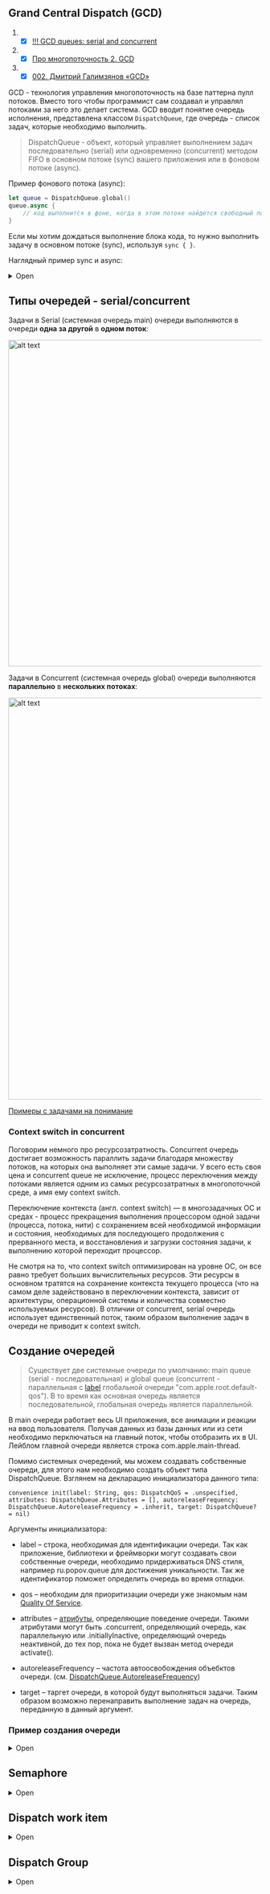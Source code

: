 ## Grand Central Dispatch (GCD)

1. - [x] [!!! GCD queues: serial and concurrent](https://www.hapq.me/gcd-queues/)
2. - [x] [Про многопоточность 2. GCD](https://habr.com/ru/post/578752/)
3. - [x] [002. Дмитрий Галимзянов «GCD»](https://www.youtube.com/watch?v=6zx7N-6U6P4&list=PLQC2_0cDcSKAcuWNsWAwF8GT_lCU9QZNs&index=2)

GCD - технология управления многопоточность на базе паттерна пулл потоков. Вместо того чтобы программист сам создавал и управлял потоками за него это делает система. GCD вводит понятие очередь исполнения, представлена классом `DispatchQueue`, где очередь - список задач, которые необходимо выполнить.

> DispatchQueue - объект, который управляет выполнением задач последовательно (serial) или одновременно (concurrent) методом FIFO в основном потоке (sync) вашего приложения или в фоновом потоке (async). 

Пример фонового потока (async): 

```swift
let queue = DispatchQueue.global()
queue.async {
    // код выполнится в фоне, когда в этом потоке найдется свободный поток
}
```

Если мы хотим дождаться выполнение блока кода, то нужно выполнить задачу в основном потоке (sync), используя `sync { }`.

Наглядный пример sync и async:

<details><summary>Open</summary>
<p>
 
Существует два основных способа взаимодействия с очередями - sync и async. Данные способы подразумевают под собой методы, в которые мы будем передавать наши задачи в виде замыканий.

<details><summary>Sync</summary>
<p> 
 
**sync** – метод, позволяющий выполнять задачи синхронно по отношению к вызывающей очереди. Сперва взглянем на декларацию метода:

```swift
public func sync(execute block: () -> Void)
```
 
Как это работает? Представим, что у нас есть 7 задач, которые нам необходимо выполнить последовательно. Задачи в нашем случае представлены в виде функций:

```swift
func task1() {
    print(1)
}

func task2() {
    print(2)
}

func task3() {
    print(3)
}

func task4() {
    print(4)
}

func task5() {
    print(5)
}

func task6() {
    print(6)
}

func task7() {
    print(7)
}
```

Выполним эти задачи:

```swift
task1()
task2()
task3()
task4()
task5()
task6()
task7()
```
 
Все выполняемые задачи by default будут выполнятся в главном потоке, а если точнее на главной очереди:
 
<img src="https://habrastorage.org/r/w1560/getpro/habr/upload_files/867/38b/2d6/86738b2d6e5e0fefe6280a821d83b6cd.png" alt="alt text" width="700" height="300">

Ничего сложного, каждая задача дожидается своей очереди в порядке их вызова, так как главная очередь является последовательной. Усложним задачу и выполним task3 на другой serial очереди. Для этого нам необходимо создать новую последовательную очередь:
 
`let serialQueue = DispatchQueue(label: "ru.popov.serial-queue")` 

и увести выполнение task3 на только что созданную очередь. Для этого мы воспользуемся методом sync:
 
```swift
task1()
task2()
serialQueue.sync(execute: task3)
task4()
task5()
task6()
task7()
```
 
Визуализируем:
 
<img src="https://habrastorage.org/r/w1560/getpro/habr/upload_files/e69/886/80a/e6988680a9f6bccebfc1971d9a636f3a.png" alt="alt text" width="700" height="600">
 
Как мы можем видеть, задача task3 действительно выполняется на очереди serialQueue, в то время как основной поток ожидает ее выполнения. В этом и заключется суть метода sync, вызывающая очередь (в нашем случае main) будет ожидать до тех пор, пока выполняющая очередь (в нашем случае serialQueue) не вернет управление. Но что делать, если мы не хотим, чтобы вызывающая очередь дожидалась выполнения задачи task3? Для таких целей существует метод async.

</p>
</details>

<details><summary>Async</summary>
<p> 
 
**async** – метод, позволяющий выполнять задачи асинхронно по отношению к текущей очереди
 
Декларация async метода:
 
`public func async(group: DispatchGroup? = nil, qos: DispatchQoS = .unspecified, flags: DispatchWorkItemFlags = [], execute work: @escaping @convention(block) () -> Void)`

Как мы можем видеть, метод async требует передать большее количество аргументов, но сейчас нас интересует лишь execute work

Мы воспользуемся примером с семью задачами, но заменим вызов метода sync на async:
 
```swift
task1()
task2()
serialQueue.async(execute: task3)
task4()
task5()
task6()
task7()
```
 
И снова визуализируем:

<img src="https://habrastorage.org/r/w1560/getpro/habr/upload_files/9d9/33c/7dd/9d933c7dd1c9d9afa0c6c82d0a6963b9.png" alt="alt text" width="700" height="600">
 
Как мы можем видеть, задача task3 все так же выполняется на очереди serialQueue, но при этом main не дожидается ее выполнения и продолжает свою работу асинхронно. В этом и заключется суть метода async, вызывающая очередь (в нашем случае main) не будет ожидать выполнения задач на выполняющей очереди (в нашем случае serialQueue), а сразу же приступит к выполнения стоящих в очереди задач.
 
</p>
</details>
 
</p>
</details>

## Типы очередей - serial/concurrent

Задачи в Serial (системная очередь main) очереди выполняются в очереди **одна за другой** в **одном поток**:

<img src="http://www.hapq.me/content/images/2019/12/queue2-serial.png" alt="alt text" width="850" height="650">

Задачи в Concurrent (системная очередь global) очереди выполняются **параллельно** в **нескольких потоках**:

<img src="http://www.hapq.me/content/images/2019/12/Screen-Shot-2019-12-25-at-12.03.26-PM.png" alt="alt text" width="750" height="800">

[Примеры с задачами на понимание](https://habr.com/ru/post/578752/#:~:text=Задача%201)

### Context switch in concurrent

Поговорим немного про ресурсозатратность. Concurrent очередь достигает возможность параллить задачи благодаря множеству потоков, на которых она выполняет эти самые задачи. У всего есть своя цена и concurrent queue не исключение, процесс переключения между потоками является одним из самых ресурсозатратных в многопоточной среде, а имя ему context switch.

Переключение контекста (англ. context switch) — в многозадачных ОС и средах - процесс прекращения выполнения процессором одной задачи (процесса, потока, нити) с сохранением всей необходимой информации и состояния, необходимых для последующего продолжения с прерванного места, и восстановления и загрузки состояния задачи, к выполнению которой переходит процессор.

Не смотря на то, что context switch оптимизирован на уровне ОС, он все равно требует больших вычислительных ресурсов. Эти ресурсы в основном тратятся на сохранение контекста текущего процесса (что на самом деле задействовано в переключении контекста, зависит от архитектуры, операционной системы и количества совместно используемых ресурсов). В отличии от concurrent, serial очередь использует единственный поток, таким образом выполнение задач в очереди не приводит к context switch.

## Создание очередей

> Существует две системные очереди по умолчанию: main queue (serial - последовательная) и global queue (concurrent - параллельная с [label](https://github.com/eldaroid/iOSWiki/blob/master/Многопоточность%20и%20Память/Concurrency.md#:~:text=строка,%20необходимая%20для%20идентификации%20очереди.) глобальной очереди "com.apple.root.default-qos"). В то время как основная очередь является последовательной, глобальная очередь является параллельной.

В main очереди работает весь UI приложения, все анимации и реакции на ввод пользователя. Получая данных из базы данных или из сети необходимо перключаться на главный поток, чтобы отобразить их в UI. Лейблом главной очереди является строка com.apple.main-thread.

Помимо системных очередений, мы можем создавать собственные очереди, для этого нам необходимо создать объект типа DispatchQueue. Взглянем на декларацию инициализатора данного типа:

`convenience init(label: String, qos: DispatchQoS = .unspecified, attributes: DispatchQueue.Attributes = [], autoreleaseFrequency: DispatchQueue.AutoreleaseFrequency = .inherit, target: DispatchQueue? = nil)`

Аргументы инициализатора:

* label – строка, необходимая для идентификации очереди. Так как приложение, библиотеки и фреймворки могут создавать свои собственные очереди, необходимо придерживаться DNS стиля, например ru.popov.queue для достижения уникальности. Так же идентификатор поможет определить очередь во время отладки.

* qos – необходим для приоритизации очереди уже знакомым нам [Quality Of Service](https://developer.apple.com/documentation/dispatch/dispatchqos/qosclass).

* attributes – [атрибуты](https://developer.apple.com/documentation/dispatch/dispatchqueue/attributes), определяющие поведение очереди. Такими атрибутами могут быть .concurrent, определяющий очередь, как параллельную или .initiallyInactive, определяющий очередь неактивной, до тех пор, пока не будет вызван метод очереди activate().

* autoreleaseFrequency – частота автоосвобождения объебктов очереди. (см. [DispatchQueue.AutoreleaseFrequency](https://developer.apple.com/documentation/dispatch/dispatchqueue/autoreleasefrequency))

* target – таргет очереди, в которой будут выполняться задачи. Таким образом возможно перенаправить выполнение задач на очередь, переданную в данный аргумент.

### Пример создания очереди

<details><summary>Open</summary>
<p> 

Создание **serial** очереди: `let demoSerialQueue = DispatchQueue(label: "ru.popov.serial-queue", qos: .utility)`.

В качестве единственного аргумента для вызова метода global() требует передать уже знакомый нам QoS. Таким образом мы можем использовать очередь с учетом приоритета текущей задачи. Освежим память и еще раз взглянем на [qos](https://developer.apple.com/documentation/dispatch/dispatchqos/qosclass), только уже через призму GCD. Фреймворк Dispatch имеет собственное перечисление приоритетов. 

Пример: `let demoConcurrentQueue = DispatchQueue(label: "ru.popov.concurrent-queue", qos: .utility, attributes: .concurrent)` или `let demoGlobalQueue = DispatchQueue.global(qos: .utility)`

Названия и задачи приоритетов совпадают с qos из Thread и pthread api:

```swift
public enum QoSClass {
    // наивысший приоритет
    // Для задач взаимодействия с пользователем в данный момент и результат выполнения необходимо получить как можно скорее
    // Откладывать эти задачи приведет к видимым лагам
    // Н/р: обработка изображений с камеры в реальном времени
    case userInteractive
    
    
    // Задачи, которые запустил пользователь и их выполнения необходимо дождаться, но не мгновенно
    // Н/р: обновление данные после pull to refresh
    // Такая задача может выполняться несколько секунд
    case userInitiated
    
    // очередь, которая создает, когда в qos мы ничего не передали
    case `default`
    
    // Пользователь не запрашивал выполнение задачи 
    // и ее выполнение можно отложить
    case utility
    
    // самый низкий приоритет
    // используется когда нам совсем не критично время выполнение задачи
    case background
}
```

</p>
</details>
    
## Semaphore

<details><summary>Open</summary>
<p> 
    
Semaphore – базовый инструмент синхронизации в GCD. Semaphore позволяет нам ограничить количество потоков, которые могут единовременно обращаться к очереди. Для этого необходимо передать количество потоков в инициализатор класса DispatchSemaphore `public init(value: Int)`.

> Semaphore то же самое что и [мьютех](https://github.com/eldaroid/iOSWiki/blob/master/Многопоточность%20и%20Память/Concurrency.md#:~:text=Мьютекс), только с возможностью использовать счетчик > 1

Помимо ограничения количества потоков, семафор позволяет блокировать очередь до тех пор, пока не будет вызван метод signal. Пример:

```swift
// Создаем очередь
let serialQueue = DispatchQueue(label: "ru.popov.serial-queue")

// Создаем семафор
let semaphore = DispatchSemaphore(value: 0)

// Усыпляем serialQueue на 5 секунд, после вызываем метод signal тем самым
serialQueue.async {
    sleep(5)
    print("async method Queue")
    
    // Разблокировавыем семафор
    semaphore.signal() // увеличивает счетчик value на 1
}

print("semaphore wait")
// Блокируем очередь
semaphore.wait() // уменьшает счетчик value на 1
print("semaphore waited")

// Print:
// semaphore wait
// async method Queue
// semaphore waited
```

Методы signal и wait работают по принципу инкрементирования / декрементирования внутреннего каунтера семафора (аналогично рекурсивному mutex). Это означает, что поток будет разблокирован только тогда, когда каунтер равен значению value, которое мы передаем в инициализатор.

</p>
</details>

## Dispatch work item

<details><summary>Open</summary>
<p> 

Фреймворк Dispatch позволяет ставить в очередь на выполнение не только замыкания, но и объекты типа `DispatchWorkItem`
    
DispatchWorkItem – класс, являющийся абстракцией над выполняемой задачей, который предоставляет нам ряд полезных методов. Например метод notify, позволяющий уведомить какую-либо очередь о выполнении задачи и следом выполнить какую-либо работу на уведомленной очереди. Рассмотрим пример реализации DispatchWorkItem:
    
```swift
// Создаем очередь
let serialQueue = DispatchQueue(label: "ru.denisegaluev.serial-queue")

// Создаем DispatchWorkItem и передаем в него замыкание (задачу)
let workItem = DispatchWorkItem {
    print("DispatchWorkItem task")
}

// Реализуем метод notify, передаем в него очередь, на которой необходимо будет выполнить задачу после завершения выполнения этого DispatchWorkItem
workItem.notify(queue: DispatchQueue.main) {
    print("DispatchWorkItem completed")
}

// Выполняем DispatchWorkItem на очереди serialQueue
serialQueue.async(execute: workItem)
```

Попробуем реализовать данную логику без использования DispatchWorkItem:

```swift
let serialQueue = DispatchQueue(label: "ru.denisegaluev.serial-queue")

serialQueue.async {
    print("task")
    
    DispatchQueue.main.sync {
        print("completed")
    }
}

```

Сравнивая данные примеры видно, что DispatchWorkItem позволяет нам более явно задать логику, без использования вложенных друг в друга замыканий и хаотичных вызовов методов `async/sync`
    
Помимо notify, DispatchWorkItem дает нам возможность отменять задачу с помощью метода cancel. Важно понимать, что задачу можно отменить только в том случае, если она на момент отмены ожидает в очереди. Если поток уже начал выполнять задачу, она не будет отменена. Рассмотрим пример реализации метода cancel
   
```swift
// Создаем очередь
let serialQueue = DispatchQueue(label: "ru.denisegaluev.serial-queue")

// Создаем DispatchWorkItem и передаем в него замыкание (задачу)
let workItem = DispatchWorkItem {
    print("DispatchWorkItem task")
}

// Усыпляем serialQueue на 1 секунду и сразу возвращаем управление
serialQueue.async {
    print("zzzZZZZ")
    sleep(1)
    print("Awaked")
}

// Ставим workItem в очередь serialQueue и сразу возвращаем управление
serialQueue.async(execute: workItem)

// Отменяем workItem
workItem.cancel()
```
    
Пока serialQueue будет спать, мы успеем отменить workItem, тем самым удалив его из очереди serialQueue

</p>
</details>

## Dispatch Group

<details><summary>Open</summary>
<p> 

Dispatch Group позволяет реализовать ожидание, которое можно увеличивать и уменьшать с разных потоков. 


DispatchGroup – объект, позволяющий объединить задачи в группу и синхронизировать их поведение. Группа позволяет присоединить к ней несколько задачь или DispatchWorkItem и запланировать их асинхронное выполнение на одной или нескольких очередях. Когда все задачи в группе будут выполнены, группа уведомит об этом какую-либо очередь и выполнит на ней completion handler. Так же группа позволяет нам дождаться выполнения задач в группе синхронно, без использования уведомления.

</p>
</details>

